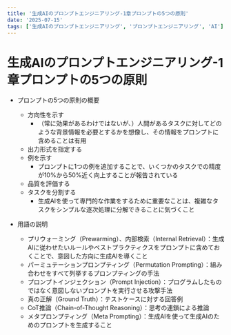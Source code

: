 ```yaml
---
title: '生成AIのプロンプトエンジニアリング-1章プロンプトの5つの原則'
date: '2025-07-15'
tags: ['生成AIのプロンプトエンジニアリング', 'プロンプトエンジニアリング', 'AI']
---
```


# 生成AIのプロンプトエンジニアリング-1章プロンプトの5つの原則

- プロンプトの5つの原則の概要
  - 方向性を示す
    - （常に効果があるわけではないが、）人間があるタスクに対してどのような背景情報を必要とするかを想像し、その情報をプロンプトに含めることは有用
  - 出力形式を指定する
  - 例を示す
    - プロンプトに1つの例を追加することで、いくつかのタスクでの精度が10%から50%近く向上することが報告されている
  - 品質を評価する
  - タスクを分割する
    - 生成AIを使って専門的な作業をするために重要なことは、複雑なタスクをシンプルな逐次処理に分解できることに気づくこと

- 用語の説明
  - プリウォーミング（Prewarming）、内部検索（Internal Retrieval）：生成AIに従わせたいルールやベストプラクティクスをプロンプトに含めておくことで、意図した方向に生成AIを導くこと
  - パーミュテーションプロンプティング（Permutation Prompting）：組み合わせをすべて列挙するプロンプティングの手法
  - プロンプトインジェクション（Prompt Injection）：プログラムしたものではなく意図しないプロンプトを実行させる攻撃手法
  - 真の正解（Ground Truth）：テストケースに対する回答例
  - CoT推論（Chain-of-Thought Reasoning）：思考の連鎖による推論
  - メタプロンプティング（Meta Prompting）：生成AIを使って生成AIのためのプロンプトを生成すること